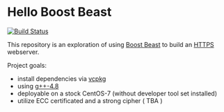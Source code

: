 # Hello Boost Beast

[![Build Status](https://travis-ci.com/prince-chrismc/Hello-Boost-Beast.svg?branch=master)](https://travis-ci.com/prince-chrismc/Hello-Boost-Beast)

This repository is an exploration of using [Boost Beast](https://github.com/boostorg/beast) to build an [HTTPS](https://en.wikipedia.org/wiki/HTTPS) webserver.

Project goals:
* install dependencies via [vcpkg](https://github.com/microsoft/vcpkg)
* using [g++-4.8](https://www.gnu.org/software/gcc/gcc-4.8/)
* deployable on a stock CentOS-7 (without developer tool set installed)
* utilize ECC certificated and a strong cipher ( TBA )
